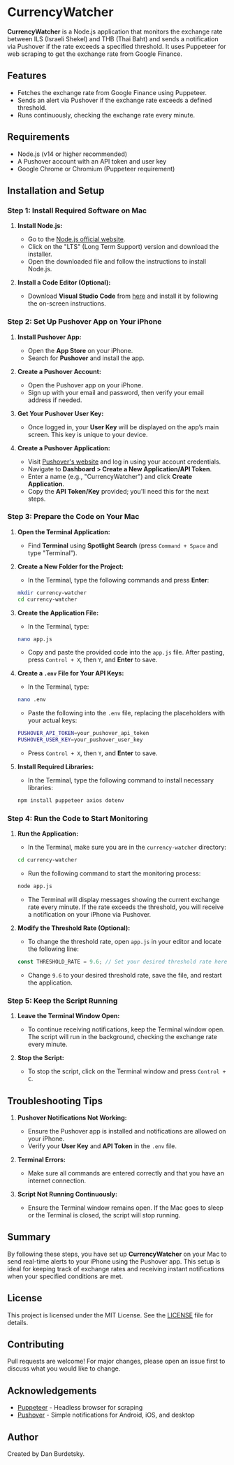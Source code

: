 # CurrencyWatcher

**CurrencyWatcher** is a Node.js application that monitors the exchange rate between ILS (Israeli Shekel) and THB (Thai Baht) and sends a notification via Pushover if the rate exceeds a specified threshold. It uses Puppeteer for web scraping to get the exchange rate from Google Finance.

## Features

- Fetches the exchange rate from Google Finance using Puppeteer.
- Sends an alert via Pushover if the exchange rate exceeds a defined threshold.
- Runs continuously, checking the exchange rate every minute.

## Requirements

- Node.js (v14 or higher recommended)
- A Pushover account with an API token and user key
- Google Chrome or Chromium (Puppeteer requirement)

## Installation and Setup

### Step 1: Install Required Software on Mac

1. **Install Node.js:**
   - Go to the [Node.js official website](https://nodejs.org/).
   - Click on the "LTS" (Long Term Support) version and download the installer.
   - Open the downloaded file and follow the instructions to install Node.js.

2. **Install a Code Editor (Optional):**
   - Download **Visual Studio Code** from [here](https://code.visualstudio.com/) and install it by following the on-screen instructions.

### Step 2: Set Up Pushover App on Your iPhone

1. **Install Pushover App:**
   - Open the **App Store** on your iPhone.
   - Search for **Pushover** and install the app.

2. **Create a Pushover Account:**
   - Open the Pushover app on your iPhone.
   - Sign up with your email and password, then verify your email address if needed.

3. **Get Your Pushover User Key:**
   - Once logged in, your **User Key** will be displayed on the app’s main screen. This key is unique to your device.

4. **Create a Pushover Application:**
   - Visit [Pushover's website](https://pushover.net/) and log in using your account credentials.
   - Navigate to **Dashboard > Create a New Application/API Token**.
   - Enter a name (e.g., "CurrencyWatcher") and click **Create Application**.
   - Copy the **API Token/Key** provided; you'll need this for the next steps.

### Step 3: Prepare the Code on Your Mac

1. **Open the Terminal Application:**
   - Find **Terminal** using **Spotlight Search** (press `Command + Space` and type "Terminal").

2. **Create a New Folder for the Project:**
   - In the Terminal, type the following commands and press **Enter**:
   ```bash
   mkdir currency-watcher
   cd currency-watcher
   ```

3. **Create the Application File:**
   - In the Terminal, type:
   ```bash
   nano app.js
   ```
   - Copy and paste the provided code into the `app.js` file. After pasting, press `Control + X`, then `Y`, and **Enter** to save.

4. **Create a `.env` File for Your API Keys:**
   - In the Terminal, type:
   ```bash
   nano .env
   ```
   - Paste the following into the `.env` file, replacing the placeholders with your actual keys:
   ```bash
   PUSHOVER_API_TOKEN=your_pushover_api_token
   PUSHOVER_USER_KEY=your_pushover_user_key
   ```
   - Press `Control + X`, then `Y`, and **Enter** to save.

5. **Install Required Libraries:**
   - In the Terminal, type the following command to install necessary libraries:
   ```bash
   npm install puppeteer axios dotenv
   ```

### Step 4: Run the Code to Start Monitoring

1. **Run the Application:**
   - In the Terminal, make sure you are in the `currency-watcher` directory:
   ```bash
   cd currency-watcher
   ```
   - Run the following command to start the monitoring process:
   ```bash
   node app.js
   ```
   - The Terminal will display messages showing the current exchange rate every minute. If the rate exceeds the threshold, you will receive a notification on your iPhone via Pushover.

2. **Modify the Threshold Rate (Optional):**
   - To change the threshold rate, open `app.js` in your editor and locate the following line:
   ```javascript
   const THRESHOLD_RATE = 9.6; // Set your desired threshold rate here
   ```
   - Change `9.6` to your desired threshold rate, save the file, and restart the application.

### Step 5: Keep the Script Running

1. **Leave the Terminal Window Open:**
   - To continue receiving notifications, keep the Terminal window open. The script will run in the background, checking the exchange rate every minute.

2. **Stop the Script:**
   - To stop the script, click on the Terminal window and press `Control + C`.

## Troubleshooting Tips

1. **Pushover Notifications Not Working:**
   - Ensure the Pushover app is installed and notifications are allowed on your iPhone.
   - Verify your **User Key** and **API Token** in the `.env` file.

2. **Terminal Errors:**
   - Make sure all commands are entered correctly and that you have an internet connection.

3. **Script Not Running Continuously:**
   - Ensure the Terminal window remains open. If the Mac goes to sleep or the Terminal is closed, the script will stop running.

## Summary

By following these steps, you have set up **CurrencyWatcher** on your Mac to send real-time alerts to your iPhone using the Pushover app. This setup is ideal for keeping track of exchange rates and receiving instant notifications when your specified conditions are met.

## License

This project is licensed under the MIT License. See the [LICENSE](LICENSE) file for details.

## Contributing

Pull requests are welcome! For major changes, please open an issue first to discuss what you would like to change.

## Acknowledgements

- [Puppeteer](https://github.com/puppeteer/puppeteer) - Headless browser for scraping
- [Pushover](https://pushover.net/) - Simple notifications for Android, iOS, and desktop

## Author

Created by Dan Burdetsky.
